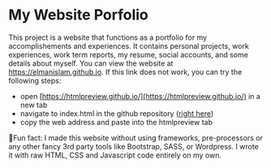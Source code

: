 # My Website Porfolio

This project is a website that functions as a portfolio for my accomplishements and experiences. It contains personal projects, work experiences, work term reports, my resume, social accounts, and some details about myself. You can view the website at https://elmanislam.github.io. If this link does not work, you can try the following steps: 
-   open  [https://htmlpreview.github.io/](https://htmlpreview.github.io/)  in a new tab
-   navigate to index.html in the github repository ([right here](https://github.com/elmanislam/elmanislam.github.io/blob/main/index.html))
-   copy the web address and paste into the htmlpreview tab 

🌟Fun fact: I made this website without using frameworks, pre-processors or any other fancy 3rd party tools like Bootstrap, SASS, or Wordpress. I wrote it with raw HTML, CSS and Javascript code entirely on my own.

